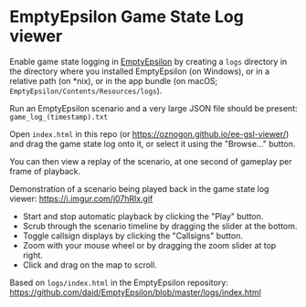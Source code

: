 # EmptyEpsilon Game State Log viewer

Enable game state logging in [EmptyEpsilon](https://github.com/daid/EmptyEpsilon) by creating a `logs` directory in the directory where you installed EmptyEpsilon (on Windows), or in a relative path (on \*nix), or in the app bundle (on macOS; `EmptyEpsilon/Contents/Resources/logs`).

Run an EmptyEpsilon scenario and a very large JSON file should be present: `game_log_(timestamp).txt`

Open `index.html` in this repo (or https://oznogon.github.io/ee-gsl-viewer/) and drag the game state log onto it, or select it using the "Browse..." button.

You can then view a replay of the scenario, at one second of gameplay per frame of playback.

Demonstration of a scenario being played back in the game state log viewer: https://i.imgur.com/j07hRlx.gif

- Start and stop automatic playback by clicking the "Play" button.
- Scrub through the scenario timeline by dragging the slider at the bottom.
- Toggle callsign displays by clicking the "Callsigns" button.
- Zoom with your mouse wheel or by dragging the zoom slider at top right.
- Click and drag on the map to scroll.

Based on `logs/index.html` in the EmptyEpsilon repository: https://github.com/daid/EmptyEpsilon/blob/master/logs/index.html
